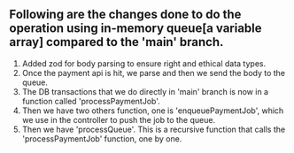 ## Following are the changes done to do the operation using in-memory queue[a variable array] compared to the 'main' branch.

1. Added zod for body parsing to ensure right and ethical data types.
2. Once the payment api is hit, we parse and then we send the body to the queue.
3. The DB transactions that we do directly in 'main' branch is now in a function called 'processPaymentJob'.
4. Then we have two others function, one is 'enqueuePaymentJob', which we use in the controller to push the job to the queue.
5. Then we have 'processQueue'. This is a recursive function that calls the 'processPaymentJob' function, one by one.